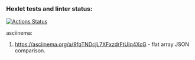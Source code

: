 ### Hexlet tests and linter status:
[![Actions Status](https://github.com/shadowaion/php-project-lvl2/workflows/hexlet-check/badge.svg)](https://github.com/shadowaion/php-project-lvl2/actions)

asciinema:
1. https://asciinema.org/a/9fqTNDcjL7XFxzdrFtUIq4XcG - flat array JSON comparison.
